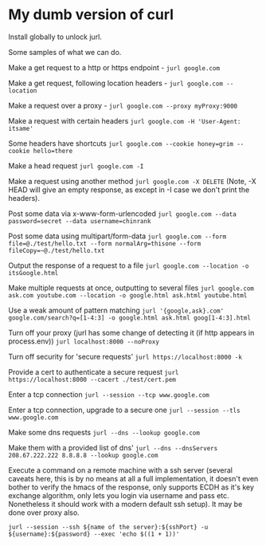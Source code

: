 # My dumb version of curl

Install globally to unlock jurl.

Some samples of what we can do.

Make a get request to a http or https endpoint - `jurl google.com`

Make a get request, following location headers - `jurl google.com --location`

Make a request over a proxy - `jurl google.com --proxy myProxy:9000`

Make a request with certain headers `jurl google.com -H 'User-Agent: itsame'`

Some headers have shortcuts `jurl google.com --cookie honey=grim --cookie hello=there`

Make a head request `jurl google.com -I`

Make a request using another method `jurl google.com -X DELETE`
(Note, -X HEAD will give an empty response, as except in -I case we don't print the headers).

Post some data via x-www-form-urlencoded `jurl google.com --data password=secret --data username=chinrank`

Post some data using multipart/form-data `jurl google.com --form file=@./test/hello.txt --form normalArg=thisone --form fileCopy=~@./test/hello.txt`

Output the response of a request to a file `jurl google.com --location -o itsGoogle.html`

Make multiple requests at once, outputting to several files `jurl google.com ask.com youtube.com --location -o google.html ask.html youtube.html`

Use a weak amount of pattern matching `jurl '{google,ask}.com' google.com/search?q=[1-4:3] -o google.html ask.html goog[1-4:3].html`

Turn off your proxy (jurl has some change of detecting it (if http appears in process.env)) `jurl localhost:8000 --noProxy`

Turn off security for 'secure requests' `jurl https://localhost:8000 -k`

Provide a cert to authenticate a secure request `jurl https://localhost:8000 --cacert ./test/cert.pem`

Enter a tcp connection `jurl --session --tcp www.google.com`

Enter a tcp connection, upgrade to a secure one `jurl --session --tls www.google.com`

Make some dns requests `jurl --dns --lookup google.com`

Make them with a provided list of dns' `jurl --dns --dnsServers 208.67.222.222 8.8.8.8 --lookup google.com`

Execute a command on a remote machine with a ssh server (several caveats here, this is by no means at all a full implementation, it doesn't even bother to verify the hmacs of the response, only supports ECDH as it's key exchange algorithm, only lets you login via username and pass etc. Nonetheless it should work with a modern default ssh setup). It may be done over proxy also.

`jurl --session --ssh ${name of the server}:${sshPort} -u ${username}:${password} --exec 'echo $((1 + 1))'`
